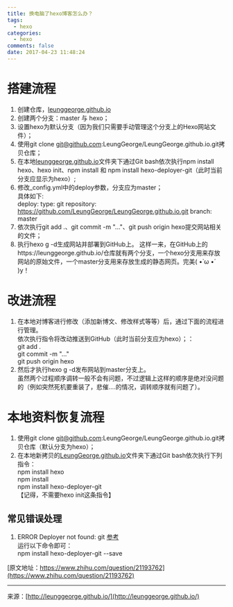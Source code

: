 ```yaml
---
title: 换电脑了hexo博客怎么办？
tags: 
  - hexo
categories: 
  - hexo
comments: false
date: 2017-04-23 11:48:24
---
```


# 搭建流程
1. 创建仓库，[leunggeorge.github.io](https://leunggeorge.github.io/)
2. 创建两个分支：master 与 hexo；
3. 设置hexo为默认分支（因为我们只需要手动管理这个分支上的Hexo网站文件）；
4. 使用git clone git@github.com:LeungGeorge/LeungGeorge.github.io.git拷贝仓库；
5. 在本地[leunggeorge.github.io](https://leunggeorge.github.io/)文件夹下通过Git bash依次执行npm install hexo、hexo init、npm install 和 npm install hexo-deployer-git（此时当前分支应显示为hexo）;
6. 修改_config.yml中的deploy参数，分支应为master；  
具体如下:  
deploy:
  type: git
  repository: https://github.com/LeungGeorge/LeungGeorge.github.io.git
  branch: master
7. 依次执行git add .、git commit -m "..."、git push origin hexo提交网站相关的文件；
8. 执行hexo g -d生成网站并部署到GitHub上。
这样一来，在GitHub上的https://leunggeorge.github.io/仓库就有两个分支，一个hexo分支用来存放网站的原始文件，一个master分支用来存放生成的静态网页。完美( •̀ ω •́ )y！

# 改进流程
1. 在本地对博客进行修改（添加新博文、修改样式等等）后，通过下面的流程进行管理。  
依次执行指令将改动推送到GitHub（此时当前分支应为hexo）；：  
git add .  
git commit -m "..."  
git push origin hexo  
2. 然后才执行hexo g -d发布网站到master分支上。   
虽然两个过程顺序调转一般不会有问题，不过逻辑上这样的顺序是绝对没问题的（例如突然死机要重装了，悲催....的情况，调转顺序就有问题了）。

# 本地资料恢复流程
1. 使用git clone git@github.com:LeungGeorge/LeungGeorge.github.io.git拷贝仓库（默认分支为hexo）；  
2. 在本地新拷贝的[LeungGeorge.github.io](https://leunggeorge.github.io/)文件夹下通过Git bash依次执行下列指令：  
npm install hexo  
npm install  
npm install hexo-deployer-git  
【记得，不需要hexo init这条指令】  

## 常见错误处理
1. ERROR Deployer not found: git [参考](https://www.v2ex.com/t/175940)  
运行以下命令即可：  
npm install hexo-deployer-git --save  





[原文地址：https://www.zhihu.com/question/21193762](https://www.zhihu.com/question/21193762)



---
<link rel="stylesheet" href="http://yandex.st/highlightjs/6.1/styles/default.min.css">
<script src="http://yandex.st/highlightjs/6.1/highlight.min.js"></script>
<script>
hljs.tabReplace = ' ';
hljs.initHighlightingOnLoad();
</script>


来源：[http://leunggeorge.github.io/](http://leunggeorge.github.io/)  